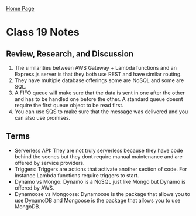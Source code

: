 [Home Page](https://devaoc.github.io/reading-notes/)

# Class 19 Notes

## Review, Research, and Discussion

1. The similarities between AWS Gateway + Lambda functions and an Express.js server is that they both use REST and have similar routing.
2. They have multiple database offerings some are NoSQL and some are SQL.
3. A FIFO queue will make sure that the data is sent in one after the other and has to be handled one before the other. A standard queue doesnt require the first queue object to be read first.
4. You can use SQS to make sure that the message was delivered and you can also use promises.

## Terms

- Serverless API: They are not truly serverless because they have code behind the scenes but they dont require manual maintenance and are offered by service providers.
- Triggers: Triggers are actions that activate another section of code. For instance Lambda functions require triggers to start.
- Dynamo vs Mongo: Dynamo is a NoSQL just like Mongo but Dynamo is offered by AWS.
- Dynamoose vs Mongoose: Dynamoose is the package that allows you to use DynamoDB and Mongoose is the package that allows you to use MongoDB.
